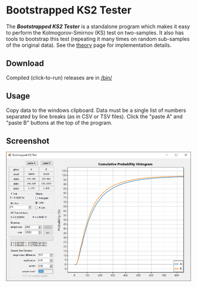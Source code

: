 # Bootstrapped KS2 Tester

The ***Bootstrapped KS2 Tester*** is a standalone program which makes it easy to perform the Kolmogorov-Smirnov (KS) test on two-samples. It also has tools to bootstrap this test (repeating it many times on random sub-samples of the original data). See the [theory](/theory/) page for implementation details.

## Download 
Compiled (click-to-run) releases are in [/bin/](/bin/) 

## Usage
Copy data to the windows clipboard. Data must be a single list of numbers separated by line breaks (as in CSV or TSV files). Click the "paste A" and "paste B" buttons at the top of the program.

## Screenshot 
![](/src/BootstrappedKS2/screenshot.png)
